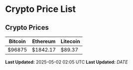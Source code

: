 # Crypto Price List

## Crypto Prices
| Bitcoin | Ethereum | Litecoin |
| ------- | -------- | -------- |
| $96875 | $1842.17 | $89.37 |
**Last Updated:** 2025-05-02 02:05 UTC
**Last Updated:** $DATE$
